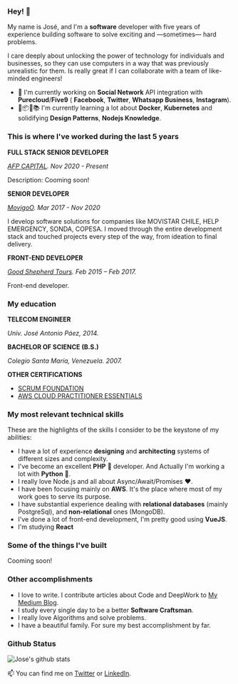 ### Hey! 👋

My name is José, and I'm a **software** developer with five years of experience building software to solve exciting and —sometimes— hard problems.

I care deeply about unlocking the power of technology for individuals and businesses, so they can use computers in a way that was previously unrealistic for them. Is really great if I can collaborate with a team of like-minded engineers!

- 🔭 I'm currently working on **Social Network** API integration with **Purecloud**/**Five9** ( **Facebook**, **Twitter**, **Whatsapp Business**, **Instagram**).
- 🐳📦🎶📚 I'm currently learning a lot about **Docker**, **Kubernetes** and solidifying **Design Patterns**, **Nodejs Knowledge**.

### This is where I've worked during the last 5 years

**FULL STACK SENIOR DEVELOPER**

_[AFP CAPITAL](https://www.afpcapital.cl/default.html). Nov 2020 - Present_

Description: Cooming soon!

**SENIOR DEVELOPER**

_[MovigoO](https://movigoo.com/). Mar 2017 - Nov 2020_

I develop software solutions for companies like MOVISTAR CHILE, HELP EMERGENCY, SONDA, COPESA. I moved through the entire development stack and touched projects every step of the way, from ideation to final delivery.

**FRONT-END DEVELOPER**

_[Good Shepherd Tours](www.goodshepherdtour.com). Feb 2015 – Feb 2017._

Front-end developer.

### My education

**TELECOM ENGINEER**

_Univ. José Antonio Páez, 2014._

**BACHELOR OF SCIENCE (B.S.)**

_Colegio Santa María, Venezuela. 2007._

**OTHER CERTIFICATIONS**

* [SCRUM FOUNDATION](images/scrum_foundation.png)
* [AWS CLOUD PRACTITIONER ESSENTIALS](images/aws_cloud_practitiones_essentials.png)

### My most relevant technical skills

These are the highlights of the skills I consider to be the keystone of my abilities:

* I have a lot of experience **designing** and **architecting** systems of different sizes and complexity.
* I've become an excellent **PHP** 🐘 developer. And Actually I'm working a lot with **Python** 🐍.
* I really love Node.js and all about Async/Await/Promises ❤️. 
* I have been focusing mainly on **AWS**. It's the place where most of my work goes to serve its purpose.
* I have substantial experience dealing with **relational databases** (mainly PostgreSql), and **non-relational** ones (MongoDB).
* I've done a lot of front-end development, I'm pretty good using **VueJS**.
* I'm studying **React**

### Some of the things I've built

Cooming soon!

### Other accomplishments

* I love to write. I contribute articles about Code and DeepWork to [My Medium Blog](https://medium.com/@jocon16).
* I study every single day to be a better **Software Craftsman**.
* I really love Algorithms and solve problems.
* I have a beautiful family. For sure my best accomplishment by far.

### Github Status

![Jose's github stats](https://github-readme-stats.vercel.app/api?username=jovicon&show_icons=true&theme=highcontrast)

📫  You can find me on [Twitter](https://twitter.com/Jocon16) or [LinkedIn](https://www.linkedin.com/in/jos%C3%A9-contreras-631941102/).
